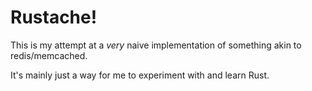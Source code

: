 # Rustache!

This is my attempt at a _very_ naive implementation of something akin to redis/memcached.

It's mainly just a way for me to experiment with and learn Rust.
